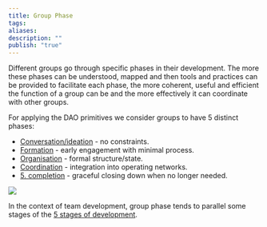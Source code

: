 ```yaml
---
title: Group Phase
tags: 
aliases: 
description: ""
publish: "true"
---
```


Different groups go through specific phases in their development. The more these phases can be understood, mapped and then tools and practices can be provided to facilitate each phase, the more coherent, useful and efficient the function of a group can be and the more effectively it can coordinate with other groups.   

For applying the DAO primitives we consider groups to have 5 distinct phases:

- [Conversation/ideation](notes/primitives/framework/phase/1.%20conversation.md) - no constraints.
- [Formation](notes/primitives/framework/phase/2.%20formation.md) - early engagement with minimal process.
- [Organisation](notes/primitives/framework/phase/3.%20organization.md) - formal structure/state.
- [Coordination](notes/primitives/framework/phase/4.%20coordination.md) - integration into operating networks.
- [5. completion](notes/primitives/framework/phase/5.%20completion.md) - graceful closing down when no longer needed.   

![](https://lh7-us.googleusercontent.com/j0nSD1q5RzXjiI61tlRtfwgsGEXqZN5lo1ta-arOtaM_alOCo8PM7L4hvh9OHtO_I9POD2IXKVldbk7v1dYB1T8Oz94kX5ooWdaz-2uf7EJ2dKZFPYcb-h8_rTjAl2X-P4qJDICzWfJQ6hRMbSkfZao)

In the context of team development, group phase tends to parallel some stages of the [5 stages of development](https://en.wikipedia.org/wiki/Tuckman's_stages_of_group_development).